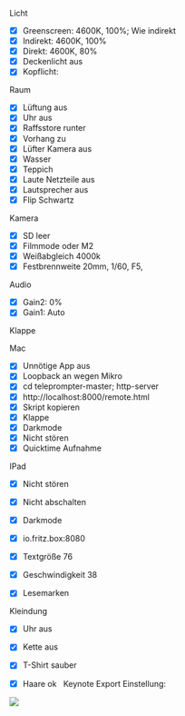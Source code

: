 Licht
- [x] Greenscreen: 4600K, 100%; Wie indirekt
- [x] Indirekt: 4600K, 100%
- [x] Direkt: 4600K, 80% 
- [x] Deckenlicht aus
- [x] Kopflicht: 

Raum
- [x] Lüftung aus
- [x] Uhr aus
- [x] Raffsstore runter
- [x] Vorhang zu
- [x] Lüfter Kamera aus
- [x] Wasser
- [x] Teppich
- [x] Laute Netzteile aus
- [x] Lautsprecher aus
- [x] Flip Schwartz

Kamera
- [x] SD leer
- [x] Filmmode oder M2
- [x] Weißabgleich 4000k
- [x] Festbrennweite 20mm, 1/60, F5,

Audio
- [x] Gain2: 0%
- [x] Gain1: Auto

Klappe


Mac
- [x] Unnötige App aus
- [x] Loopback an wegen Mikro
- [x] cd teleprompter-master; http-server  
- [x] http://localhost:8000/remote.html
- [x] Skript kopieren
- [x] Klappe
- [x] Darkmode
- [x] Nicht stören
- [x] Quicktime Aufnahme

IPad
- [x] Nicht stören
- [x] Nicht abschalten
- [x] Darkmode
- [x] io.fritz.box:8080
- [x] Textgröße 76
- [x] Geschwindigkeit 38
- [x] Lesemarken


Kleindung
- [x] Uhr aus
- [x] Kette aus
- [x] T-Shirt sauber
- [x] Haare ok  
Keynote Export Einstellung:


![](Bildschirmfoto%202023-06-19%20um%2010.18.19.png)